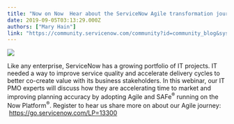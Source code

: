 ```yaml
---
title: "Now on Now  Hear about the ServiceNow Agile transformation journey Thurs Sept  am PT"
date: 2019-09-05T03:13:29.000Z
authors: ["Mary Hain"]
link: "https://community.servicenow.com/community?id=community_blog&sys_id=95dd577fdb6ff3c4feb1a851ca96195e"
---
```

<p><img style="max-width: 100%; max-height: 480px;" src="https://community.servicenow.com/bcad9b7fdb6ff3c4feb1a851ca9619ef.iix" /></p>
<p>Like any enterprise, ServiceNow has a growing portfolio of IT projects. IT needed a way to improve service quality and accelerate delivery cycles to better co-create value with its business stakeholders. In this webinar, our IT PMO experts will discuss how they are accelerating time to market and improving planning accuracy by adopting Agile and SAFe<sup>®</sup> running on the Now Platform<sup>®</sup>. Register to hear us share more on about our Agile journey:  <a href="https://go.servicenow.com/LP&#61;13300" rel="nofollow">https://go.servicenow.com/LP&#61;13300</a></p>